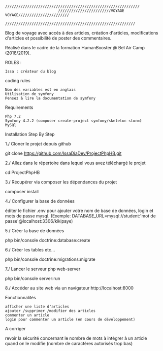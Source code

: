 
                            /////////////////////////////////////////////////////////////
                            ////////////////////////VOYAGE VOYAGE///////////////////////
                            ///////////////////////////////////////////////////////////

Blog de voyage avec accés à des articles, création d'articles, modifications d'articles et 
possibilité de poster des commentaires.

Réalisé dans le cadre de la formation HumanBooster @ Bel Air Camp (2018/2019).

ROLES :

    Issa : créateur du blog

coding rules

    Nom des variables est en anglais
    Utilisation de symfony
    Pensez à lire la documentation de symfony

Requirements

    Php 7.2
    Symfony 4.2.2 (composer create-project symfony/skeleton storm)
    MySQl

Installation Step By Step

1./ Cloner le projet depuis github

 git clone https://github.com/IssaDiaDev/ProjectPhpHB.git

2./ Allez dans le répertoire dans lequel vous avez téléchargé le projet

cd ProjectPhpHB

3./ Récupérer via composer les dépendances du projet

composer install

4./ Configurer la base de données 

éditer le fichier .env pour ajouter votre nom de base de données, login et mots de passe mysql. 
(Exemple: DATABASE_URL=mysql://student:'mot de passe'@localhost:3306/kikipaye)

5./ Créer la base de données

 php bin/console doctrine:database:create

6./ Créer les tables etc...

 php bin/console doctrine:migrations:migrate

7./ Lancer le serveur php web-server

php bin/console server:run

8./ Accéder au site web via un navigateur http://localhost:8000


Fonctionnalités

    afficher une liste d'articles
    ajouter /supprimer /modifier des articles
    commenter un article
    login pour commenter un article (en cours de développement)
    
    
  A corriger
  
  
  revoir la sécurité concernant le nombre de mots à intégrer à un article quand on le modifie 
  (nombre de caractéres autorisés trop bas)
    
    


